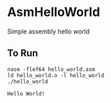 # AsmHelloWorld
Simple assembly hello world

## To Run

```Output
nasm -flef64 hello_world.asm
ld hello_world.o -l hello_world
./hello_world
```

```Output
Hello World!
```
